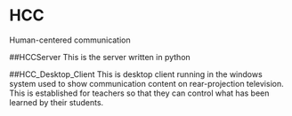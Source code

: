 # HCC
Human-centered communication

##HCCServer
This is the server written in python

##HCC_Desktop_Client
This is desktop client running in the windows system used to show communication content on rear-projection television. This is established for teachers so that they can control what has been learned by their students. 
